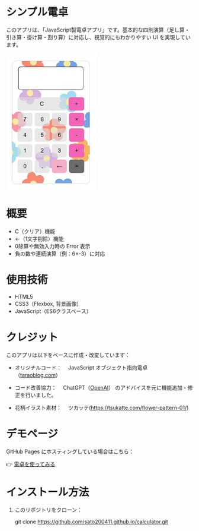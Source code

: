 # シンプル電卓
このアプリは、「JavaScript製電卓アプリ」です。基本的な四則演算（足し算・引き算・掛け算・割り算）に対応し、視覚的にもわかりやすい UI を実現しています。

![screenshot](images/calc.jpg) 


# 概要
- C（クリア）機能
- ←（1文字削除）機能
- 0除算や無効入力時の Error 表示
- 負の数や連続演算（例：6×-3）に対応

# 使用技術
- HTML5
- CSS3（Flexbox, 背景画像）
- JavaScript（ES6クラスベース）

# クレジット
このアプリは以下をベースに作成・改変しています：

- オリジナルコード：
　JavaScript オブジェクト指向電卓（[taraoblog.com](https://taraoblog.com/javascript-oop-calculator/)）

- コード改善協力：
　ChatGPT（[OpenAI](https://openai.com/chatgpt)） のアドバイスを元に機能追加・修正を行いました。

- 花柄イラスト素材：
　ツカッテ(https://tsukatte.com/flower-pattern-01/)

# デモページ

GitHub Pages にホスティングしている場合はこちら：

👉 [電卓を使ってみる](https://sato200411.github.io/calculator/)  


# インストール方法

1. このリポジトリをクローン：

   git clone https://github.com/sato200411.github.io/calculator.git

